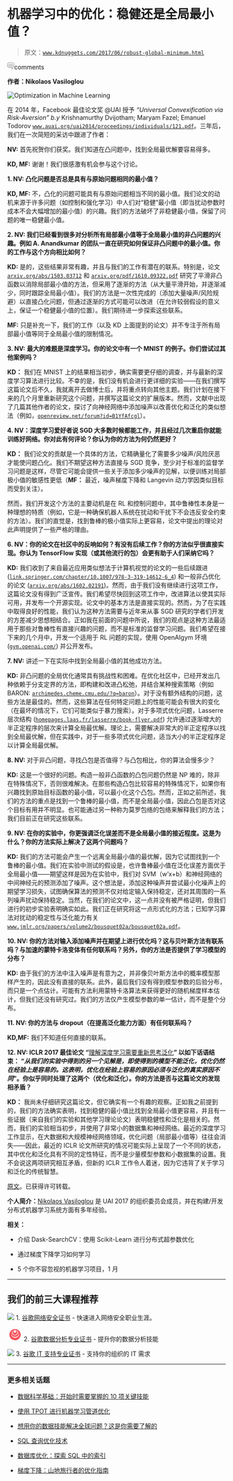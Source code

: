 # 机器学习中的优化：稳健还是全局最小值？

> 原文：[`www.kdnuggets.com/2017/06/robust-global-minimum.html`](https://www.kdnuggets.com/2017/06/robust-global-minimum.html)

![c](img/3d9c022da2d331bb56691a9617b91b90.png)comments

**作者：Nikolaos Vasiloglou**

![Optimization in Machine Learning](img/a067afc3bc25ba23a5ea3941a8ccf004.png)

在 2014 年，Facebook 最佳论文奖 @UAI 授予 *“Universal Convexification via Risk-Aversion” b.y* Krishnamurthy Dvijotham; Maryam Fazel; Emanuel Todorov [`www.auai.org/uai2014/proceedings/individuals/121.pdf`](http://www.auai.org/uai2014/proceedings/individuals/121.pdf)。三年后，我们在一次简短的采访中跟进了作者：

**NV:** 首先祝贺你们获奖。我们知道在凸问题中，找到全局最优解要容易得多。

**KD, MF:** 谢谢！我们很感激有机会参与这个讨论。

**1\. NV: 凸化问题是否总是具有与原始问题相同的最小值？**

**KD, MF:** 不，凸化的问题可能具有与原始问题相当不同的最小值。我们论文的动机来源于许多问题（如控制和强化学习）中人们对“稳健”最小值（即当扰动参数时成本不会大幅增加的最小值）的兴趣。我们的方法破坏了非稳健最小值，保留了问题的唯一稳健最小值。

**2\. NV: 我们已经看到很多对分析所有局部最小值等于全局最小值的非凸问题的兴趣。例如 A. Anandkumar 的团队一直在研究如何保证非凸问题中的最小值。你的工作与这个方向相比如何？**

**KD:** 是的，这些结果非常有趣，并且与我们的工作有潜在的联系。特别是，论文 [`arxiv.org/abs/1503.03712`](https://arxiv.org/abs/1503.03712) 和 [`arxiv.org/pdf/1610.09322.pdf`](https://arxiv.org/pdf/1610.09322.pdf) 研究了平滑非凸函数以消除局部最小值的方法，但采用了逐渐的方法（从大量平滑开始，并逐渐减少，同时跟踪全局最小值）。我们的方法是一次性完成的（添加大量噪声/风险规避）以直接凸化问题，但通过逐渐的方式可能可以改进（在允许较弱假设的意义上，保证一个稳健最小值的位置）。我们期待进一步探索这些联系。

**MF:** 只是补充一下，我们的工作（以及 KD 上面提到的论文）并不专注于所有局部最小值等同于全局最小值的限制情况。

**3\. NV:** **最大的难题是深度学习。你的论文中有一个 MNIST 的例子。你们尝试过其他案例吗？**

**KD：** 我们在 MNIST 上的结果相当初步，确实需要更仔细的调查，并与最新的深度学习算法进行比较。不幸的是，我们没有机会进行更详细的实验——在我们撰写这篇论文后不久，我就离开去做博士后，并将重点转向其他主题。我们计划在接下来的几个月里重新研究这个问题，并撰写这篇论文的扩展版本。然而，文献中出现了几篇其他作者的论文，探讨了向神经网络中添加噪声以改善优化和泛化的类似想法（例如，[`openreview.net/forum?id=B1YfAfcgl`](https://openreview.net/forum?id=B1YfAfcgl)）。

**4. NV：深度学习爱好者说 SGD 大多数时候都能工作，并且经过几次重启你就能训练好网络。你对此有何评论？你认为你的方法为何仍然更好？**

**KD：** 我们论文的贡献是一个具体的方法，它精确量化了需要多少噪声/风险厌恶才能使问题凸化。我们不期望这种方法直接与 SGD 竞争，至少对于标准的监督学习问题是这样，尽管它可能会提供一些关于添加多少噪声的见解，以便训练对局部极小值的敏感性更低（**MF：** 最近，噪声梯度下降和 Langevin 动力学因类似目标而受到关注）。

然而，我们开发这个方法的主要动机是在 RL 和控制问题中，其中鲁棒性本身是一种理想的特质（例如，它是一种确保机器人系统在扰动和干扰下不会违反安全约束的方法）。我们的直觉是，找到鲁棒的极小值实际上更容易，论文中提出的理论对此声明提供了一些严格的理由。

**6. NV：你的论文在社区中的反响如何？有没有后续工作？你的方法似乎很直接实现。你认为 TensorFlow 实现（或其他流行的包）会更有助于人们采纳它吗？**

**KD:** 我们收到了来自最近应用类似想法于计算机视觉的论文的一些后续跟进 ([`link.springer.com/chapter/10.1007/978-3-319-14612-6_4`](https://link.springer.com/chapter/10.1007/978-3-319-14612-6_4)) 和一般非凸优化的论文 ([`arxiv.org/abs/1602.02191`](https://arxiv.org/abs/1602.02191))。然而，由于我们没有继续进行这项工作，这篇论文没有得到广泛宣传。我们希望尽快回到这项工作中，改进算法以使其实际可用，并发布一个开源实现。论文中的基本方法是直接实现的。然而，为了在实践中取得良好的性能，我们认为这种方法需要与近年来从事 SGD 研究的学者们开发的方差减少思想相结合。正如我在前面的问题中所说，我们的观点是这种方法最适用于那些对鲁棒性有直接兴趣的问题，而不是标准的监督学习问题。我们希望在接下来的几个月中，开发一个适用于 RL 问题的实现，使用 OpenAIgym 环境 ([`gym.openai.com/`](https://gym.openai.com/)) 并公开发布。

**7\. NV:** 讲述一下在实际中找到全局最小值的其他成功方法。

**KD:** 非凸问题的全局优化通常具有挑战性和困难。在优化社区中，已经开发出几种依赖于分支定界的方法，即构建和改进凸松弛，并结合某种搜索策略（例如 BARON: [`archimedes.cheme.cmu.edu/?q=baron`](http://archimedes.cheme.cmu.edu/?q=baron)）。对于没有额外结构的问题，这些方法是最佳的。然而，这些算法在任何特定问题上的性能可能会有很大的变化（在最坏的情况下，它们可能类似于暴力搜索）。对于多项式优化问题，Lasserre 层次结构 ([`homepages.laas.fr/lasserre/book-flyer.pdf`](http://homepages.laas.fr/lasserre/book-flyer.pdf)) 允许通过逐渐增大的半正定程序的层次来计算全局最优解。理论上，需要解决非常大的半正定程序以找到全局最优解，但在实践中，对于一些多项式优化问题，适当大小的半正定程序足以计算全局最优解。

**8\. NV:** 对于非凸问题，寻找凸包是否值得？与凸包相比，你的算法会慢多少？

**KD:** 这是一个很好的问题。构造一般非凸函数的凸包问题仍然是 NP 难的，除非在特殊情况下，否则很难解决。在那些构造凸包比较容易的特殊情况下，如果你有兴趣找到原始目标函数的最小值，可以最小化这个凸包。然而，正如之前所述，我们的方法的重点是找到一个鲁棒的最小值，而不是全局最小值，因此凸包是否对这个目标有用并不明显。也可能通过另一种称为莫罗包络的包络来解释我们的方法；我们目前正在研究这些联系。

**9\. NV: 在你的实验中，你更强调泛化误差而不是全局最小值的接近程度。这是为什么？你的方法实际上解决了这两个问题吗？**

**KD:** 我们的方法可能会产生一个远离全局最小值的最优解，因为它试图找到一个鲁棒的最小值。我们在实验中测试的假设是，也许鲁棒最小值在泛化误差方面优于全局最小值——期望这样是因为在实验中，我们对 SVM（w’x+b）和神经网络的中间神经元的预测添加了噪声。这个想法是，添加这种噪声并尝试最小化噪声上的期望学习损失，试图确保算法的预测不仅对给定输入保持稳定，还对其周围的一系列噪声扰动保持稳定。当然，在我们的论文中，这一点并没有被严格证明，但我们进行的初步实验表明确实如此。我们正在研究将这一点形式化的方法；已知学习算法对扰动的稳定性与泛化能力有关 [`www.jmlr.org/papers/volume2/bousquet02a/bousquet02a.pdf`](http://www.jmlr.org/papers/volume2/bousquet02a/bousquet02a.pdf)。

**10\. NV: 你的方法对输入添加噪声并在期望上进行优化吗？这与贝叶斯方法有联系吗？与加速的蒙特卡洛变体有任何联系吗？另外，你的方法是否提供了学习模型的分布？**

**KD:** 由于我们的方法中注入噪声是有意为之，并非像贝叶斯方法中的概率模型那样产生的，因此没有直接的联系。此外，最后我们没有得到模型参数的后验分布，而只是一个点估计。可能有方法利用蒙特卡洛算法来获得更好的随机梯度样本估计，但我们还没有研究过。我们的方法仅产生模型参数的单一估计，而不是整个分布。

**11\. NV: 你的方法与 dropout（在提高泛化能力方面）有任何联系吗？**

**KD,MF:** 我们不知道任何直接的联系。

**12\. NV: ICLR 2017 最佳论文 “**[理解深度学习需要重新思考泛化](https://openreview.net/pdf?id=Sy8gdB9xx)**” 以如下话语结束： “*从我们的实验中得到的另一个见解是，即使得到的模型不能泛化，优化仍然在经验上是容易的。这表明，优化在经验上容易的原因必须与泛化的真实原因不同*”。你似乎同时处理了这两个（优化和泛化）。你的方法是否与这篇论文的发现相矛盾？**

**KD：** 我尚未仔细研究这篇论文，但它确实有一个有趣的观察。正如我之前提到的，我们的方法确实表明，找到稳健的最小值比找到全局最小值更容易，并且有一些证据（来自我们的实验和其他学习理论论文）表明稳健性和泛化是相关的。然而，我们的实验相当初步，并使用了非常小的数据集和神经网络。最近的深度学习工作显示，在大数据和大规模神经网络领域，优化问题（局部最小值等）往往会消失——因此，最近的 ICLR 论文所研究的情况可能实际上呈现了一个不同的状态，其中优化和泛化具有不同的定性特征，而不是少量模型参数和小数据集的设置。我不会说这两项研究相互矛盾，但新的 ICLR 工作令人着迷，因为它违背了关于学习和泛化的传统智慧。

[原文](https://www.linkedin.com/pulse/robust-global-minimum-nikolaos-vasiloglou)。已获得许可转载。

**个人简介：**[Nikolaos Vasiloglou](https://www.linkedin.com/in/vasiloglou/) 是 UAI 2017 的组织委员会成员，并在构建/开发分布式机器学习系统方面有多年经验。

**相关：**

+   介绍 Dask-SearchCV：使用 Scikit-Learn 进行分布式超参数优化

+   通过梯度下降学习如何学习

+   5 个你不容忽视的机器学习项目，1 月

* * *

## 我们的前三大课程推荐

![](img/0244c01ba9267c002ef39d4907e0b8fb.png) 1\. [谷歌网络安全证书](https://www.kdnuggets.com/google-cybersecurity) - 快速进入网络安全职业生涯。

![](img/e225c49c3c91745821c8c0368bf04711.png) 2\. [谷歌数据分析专业证书](https://www.kdnuggets.com/google-data-analytics) - 提升你的数据分析技能

![](img/0244c01ba9267c002ef39d4907e0b8fb.png) 3\. [谷歌 IT 支持专业证书](https://www.kdnuggets.com/google-itsupport) - 支持你的组织的 IT 需求

* * *

### 更多相关话题

+   [数据科学基础：开始时需要掌握的 10 项关键技能](https://www.kdnuggets.com/2020/10/data-science-minimum-10-essential-skills.html)

+   [使用 TPOT 进行机器学习管道优化](https://www.kdnuggets.com/2021/05/machine-learning-pipeline-optimization-tpot.html)

+   [想用你的数据技能解决全球问题？这是你需要了解的](https://www.kdnuggets.com/2022/04/jhu-want-data-skills-solve-global-problems.html)

+   [SQL 查询优化技术](https://www.kdnuggets.com/2023/03/sql-query-optimization-techniques.html)

+   [数据库优化：探索 SQL 中的索引](https://www.kdnuggets.com/2023/07/database-optimization-exploring-indexes-sql.html)

+   [梯度下降：山地旅行者的优化指南](https://www.kdnuggets.com/gradient-descent-the-mountain-trekker-guide-to-optimization-with-mathematics)
